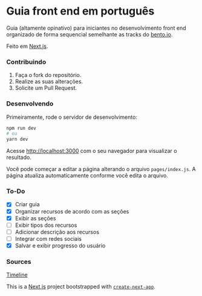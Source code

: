 # Guia front end em português

Guia (altamente opinativo) para iniciantes no desenvolvimento front end organizado de forma sequencial
semelhante as tracks do [bento.io](https://www.bento.io/tracks).

Feito em [Next.js](https://nextjs.org/).

### Contribuindo
1. Faça o fork do repositório.
2. Realize as suas alterações.
3. Solicite um Pull Request.

### Desenvolvendo

Primeiramente, rode o servidor de desenvolvimento:

```bash
npm run dev
# ou
yarn dev
```

Acesse [http://localhost:3000](http://localhost:3000) com o seu navegador para visualizar o resultado.

Você pode começar a editar a página alterando o arquivo `pages/index.js`. A página atualiza automaticamente conforme você edita o arquivo.

### To-Do
- [x] Criar guia
- [x] Organizar recursos de acordo com as seções
- [x] Exibir as seções
- [ ] Exibir tipos dos recursos
- [ ] Adicionar descrição aos recursos
- [ ] Integrar com redes sociais
- [x] Salvar e exibir progresso do usuário

### Sources
[Timeline](http://codepen.io/NilsWe/pen/FemfK/)

This is a [Next.js](https://nextjs.org/) project bootstrapped with [`create-next-app`](https://github.com/vercel/next.js/tree/canary/packages/create-next-app).
